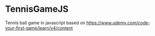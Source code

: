 # TennisGameJS
Tennis ball game in javascript based on https://www.udemy.com/code-your-first-game/learn/v4/content

